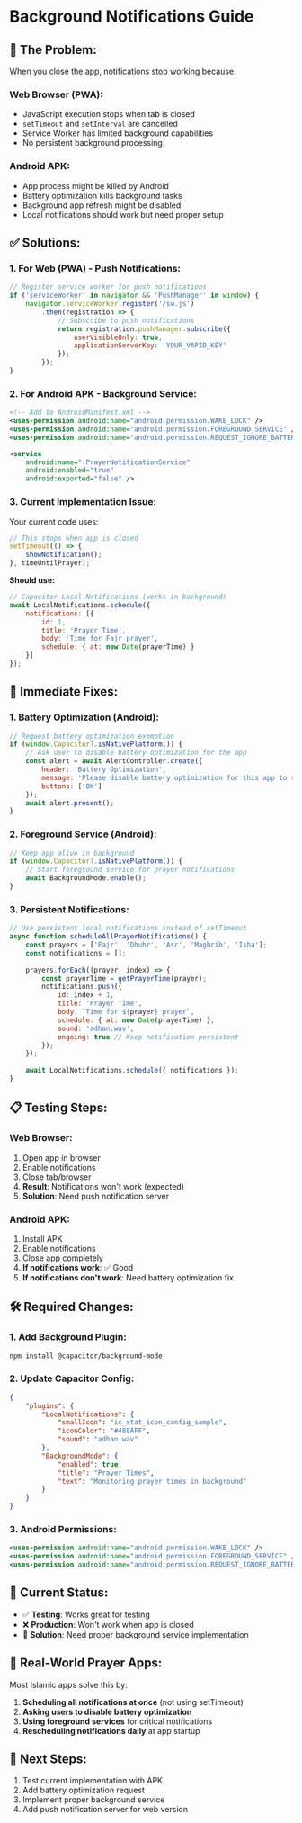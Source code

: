 # Background Notifications Guide

## 🚨 **The Problem:**
When you close the app, notifications stop working because:

### **Web Browser (PWA):**
- JavaScript execution stops when tab is closed
- `setTimeout` and `setInterval` are cancelled
- Service Worker has limited background capabilities
- No persistent background processing

### **Android APK:**
- App process might be killed by Android
- Battery optimization kills background tasks
- Background app refresh might be disabled
- Local notifications should work but need proper setup

## ✅ **Solutions:**

### **1. For Web (PWA) - Push Notifications:**
```javascript
// Register service worker for push notifications
if ('serviceWorker' in navigator && 'PushManager' in window) {
    navigator.serviceWorker.register('/sw.js')
        .then(registration => {
            // Subscribe to push notifications
            return registration.pushManager.subscribe({
                userVisibleOnly: true,
                applicationServerKey: 'YOUR_VAPID_KEY'
            });
        });
}
```

### **2. For Android APK - Background Service:**
```xml
<!-- Add to AndroidManifest.xml -->
<uses-permission android:name="android.permission.WAKE_LOCK" />
<uses-permission android:name="android.permission.FOREGROUND_SERVICE" />
<uses-permission android:name="android.permission.REQUEST_IGNORE_BATTERY_OPTIMIZATIONS" />

<service
    android:name=".PrayerNotificationService"
    android:enabled="true"
    android:exported="false" />
```

### **3. Current Implementation Issue:**
Your current code uses:
```javascript
// This stops when app is closed
setTimeout(() => {
    showNotification();
}, timeUntilPrayer);
```

**Should use:**
```javascript
// Capacitor Local Notifications (works in background)
await LocalNotifications.schedule({
    notifications: [{
        id: 1,
        title: 'Prayer Time',
        body: 'Time for Fajr prayer',
        schedule: { at: new Date(prayerTime) }
    }]
});
```

## 🔧 **Immediate Fixes:**

### **1. Battery Optimization (Android):**
```javascript
// Request battery optimization exemption
if (window.Capacitor?.isNativePlatform()) {
    // Ask user to disable battery optimization for the app
    const alert = await AlertController.create({
        header: 'Battery Optimization',
        message: 'Please disable battery optimization for this app to receive prayer notifications',
        buttons: ['OK']
    });
    await alert.present();
}
```

### **2. Foreground Service (Android):**
```javascript
// Keep app alive in background
if (window.Capacitor?.isNativePlatform()) {
    // Start foreground service for prayer notifications
    await BackgroundMode.enable();
}
```

### **3. Persistent Notifications:**
```javascript
// Use persistent local notifications instead of setTimeout
async function scheduleAllPrayerNotifications() {
    const prayers = ['Fajr', 'Dhuhr', 'Asr', 'Maghrib', 'Isha'];
    const notifications = [];
    
    prayers.forEach((prayer, index) => {
        const prayerTime = getPrayerTime(prayer);
        notifications.push({
            id: index + 1,
            title: 'Prayer Time',
            body: `Time for ${prayer} prayer`,
            schedule: { at: new Date(prayerTime) },
            sound: 'adhan.wav',
            ongoing: true // Keep notification persistent
        });
    });
    
    await LocalNotifications.schedule({ notifications });
}
```

## 📋 **Testing Steps:**

### **Web Browser:**
1. Open app in browser
2. Enable notifications
3. Close tab/browser
4. **Result**: Notifications won't work (expected)
5. **Solution**: Need push notification server

### **Android APK:**
1. Install APK
2. Enable notifications
3. Close app completely
4. **If notifications work**: ✅ Good
5. **If notifications don't work**: Need battery optimization fix

## 🛠️ **Required Changes:**

### **1. Add Background Plugin:**
```bash
npm install @capacitor/background-mode
```

### **2. Update Capacitor Config:**
```json
{
    "plugins": {
        "LocalNotifications": {
            "smallIcon": "ic_stat_icon_config_sample",
            "iconColor": "#488AFF",
            "sound": "adhan.wav"
        },
        "BackgroundMode": {
            "enabled": true,
            "title": "Prayer Times",
            "text": "Monitoring prayer times in background"
        }
    }
}
```

### **3. Android Permissions:**
```xml
<uses-permission android:name="android.permission.WAKE_LOCK" />
<uses-permission android:name="android.permission.FOREGROUND_SERVICE" />
<uses-permission android:name="android.permission.REQUEST_IGNORE_BATTERY_OPTIMIZATIONS" />
```

## 🎯 **Current Status:**
- ✅ **Testing**: Works great for testing
- ❌ **Production**: Won't work when app is closed
- 🔄 **Solution**: Need proper background service implementation

## 📱 **Real-World Prayer Apps:**
Most Islamic apps solve this by:
1. **Scheduling all notifications at once** (not using setTimeout)
2. **Asking users to disable battery optimization**
3. **Using foreground services** for critical notifications
4. **Rescheduling notifications daily** at app startup

## 🚀 **Next Steps:**
1. Test current implementation with APK
2. Add battery optimization request
3. Implement proper background service
4. Add push notification server for web version 